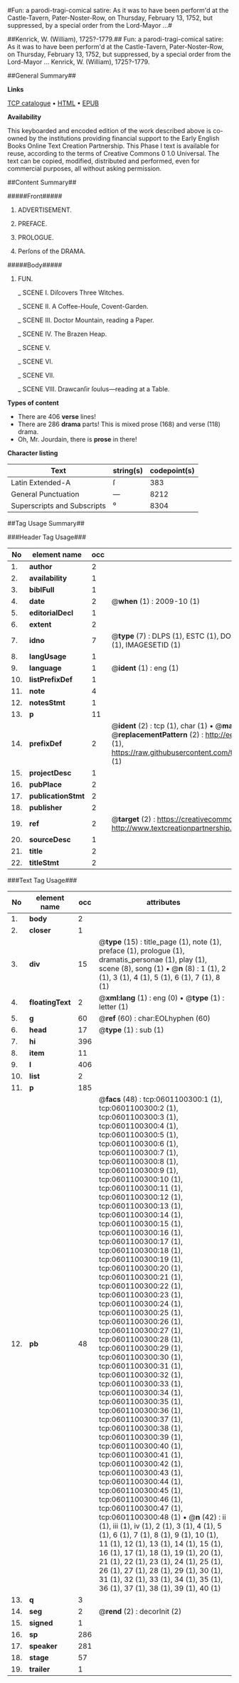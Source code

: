 #Fun: a parodi-tragi-comical satire: As it was to have been perform'd at the Castle-Tavern, Pater-Noster-Row, on Thursday, February 13, 1752, but suppressed, by a special order from the Lord-Mayor ...#

##Kenrick, W. (William), 1725?-1779.##
Fun: a parodi-tragi-comical satire: As it was to have been perform'd at the Castle-Tavern, Pater-Noster-Row, on Thursday, February 13, 1752, but suppressed, by a special order from the Lord-Mayor ...
Kenrick, W. (William), 1725?-1779.

##General Summary##

**Links**

[TCP catalogue](http://www.ota.ox.ac.uk/tcp/)  • 
[HTML](http://tei.it.ox.ac.uk/tcp/Texts-HTML/free/004/004806532.html)  • 
[EPUB](http://tei.it.ox.ac.uk/tcp/Texts-EPUB/free/004/004806532.epub)

**Availability**

This keyboarded and encoded edition of the
	       work described above is co-owned by the institutions
	       providing financial support to the Early English Books
	       Online Text Creation Partnership. This Phase I text is
	       available for reuse, according to the terms of Creative
	       Commons 0 1.0 Universal. The text can be copied,
	       modified, distributed and performed, even for
	       commercial purposes, all without asking permission.


##Content Summary##

#####Front#####

1. ADVERTISEMENT.

1. PREFACE.

1. PROLOGUE.

1. Perſons of the DRAMA.

#####Body#####

1. FUN.

    _ SCENE I. Diſcovers Three Witches.

    _ SCENE II. A Coffee-Houſe, Covent-Garden.

    _ SCENE III. Doctor Mountain, reading a Paper.

    _ SCENE IV. The Brazen Heap.

    _ SCENE V.

    _ SCENE VI.

    _ SCENE VII.

    _ SCENE VIII. Drawcanſir ſoulus—reading at a Table.

**Types of content**

  * There are 406 **verse** lines!
  * There are 286 **drama** parts! This is mixed prose (168) and verse (118) drama.
  * Oh, Mr. Jourdain, there is **prose** in there!

**Character listing**


|Text|string(s)|codepoint(s)|
|---|---|---|
|Latin Extended-A|ſ|383|
|General Punctuation|—|8212|
|Superscripts             and Subscripts|⁰|8304|

##Tag Usage Summary##

###Header Tag Usage###

|No|element name|occ|attributes|
|---|---|---|---|
|1.|__author__|2||
|2.|__availability__|1||
|3.|__biblFull__|1||
|4.|__date__|2| @__when__ (1) : 2009-10 (1)|
|5.|__editorialDecl__|1||
|6.|__extent__|2||
|7.|__idno__|7| @__type__ (7) : DLPS (1), ESTC (1), DOCNO (1), TCP (1), GALEDOCNO (1), CONTENTSET (1), IMAGESETID (1)|
|8.|__langUsage__|1||
|9.|__language__|1| @__ident__ (1) : eng (1)|
|10.|__listPrefixDef__|1||
|11.|__note__|4||
|12.|__notesStmt__|1||
|13.|__p__|11||
|14.|__prefixDef__|2| @__ident__ (2) : tcp (1), char (1)  •  @__matchPattern__ (2) : ([0-9\-]+):([0-9IVX]+) (1), (.+) (1)  •  @__replacementPattern__ (2) : http://eebo.chadwyck.com/downloadtiff?vid=$1&page=$2 (1), https://raw.githubusercontent.com/textcreationpartnership/Texts/master/tcpchars.xml#$1 (1)|
|15.|__projectDesc__|1||
|16.|__pubPlace__|2||
|17.|__publicationStmt__|2||
|18.|__publisher__|2||
|19.|__ref__|2| @__target__ (2) : https://creativecommons.org/publicdomain/zero/1.0/ (1), http://www.textcreationpartnership.org/docs/. (1)|
|20.|__sourceDesc__|1||
|21.|__title__|2||
|22.|__titleStmt__|2||


###Text Tag Usage###

|No|element name|occ|attributes|
|---|---|---|---|
|1.|__body__|2||
|2.|__closer__|1||
|3.|__div__|15| @__type__ (15) : title_page (1), note (1), preface (1), prologue (1), dramatis_personae (1), play (1), scene (8), song (1)  •  @__n__ (8) : 1 (1), 2 (1), 3 (1), 4 (1), 5 (1), 6 (1), 7 (1), 8 (1)|
|4.|__floatingText__|2| @__xml:lang__ (1) : eng (0)  •  @__type__ (1) : letter (1)|
|5.|__g__|60| @__ref__ (60) : char:EOLhyphen (60)|
|6.|__head__|17| @__type__ (1) : sub (1)|
|7.|__hi__|396||
|8.|__item__|11||
|9.|__l__|406||
|10.|__list__|2||
|11.|__p__|185||
|12.|__pb__|48| @__facs__ (48) : tcp:0601100300:1 (1), tcp:0601100300:2 (1), tcp:0601100300:3 (1), tcp:0601100300:4 (1), tcp:0601100300:5 (1), tcp:0601100300:6 (1), tcp:0601100300:7 (1), tcp:0601100300:8 (1), tcp:0601100300:9 (1), tcp:0601100300:10 (1), tcp:0601100300:11 (1), tcp:0601100300:12 (1), tcp:0601100300:13 (1), tcp:0601100300:14 (1), tcp:0601100300:15 (1), tcp:0601100300:16 (1), tcp:0601100300:17 (1), tcp:0601100300:18 (1), tcp:0601100300:19 (1), tcp:0601100300:20 (1), tcp:0601100300:21 (1), tcp:0601100300:22 (1), tcp:0601100300:23 (1), tcp:0601100300:24 (1), tcp:0601100300:25 (1), tcp:0601100300:26 (1), tcp:0601100300:27 (1), tcp:0601100300:28 (1), tcp:0601100300:29 (1), tcp:0601100300:30 (1), tcp:0601100300:31 (1), tcp:0601100300:32 (1), tcp:0601100300:33 (1), tcp:0601100300:34 (1), tcp:0601100300:35 (1), tcp:0601100300:36 (1), tcp:0601100300:37 (1), tcp:0601100300:38 (1), tcp:0601100300:39 (1), tcp:0601100300:40 (1), tcp:0601100300:41 (1), tcp:0601100300:42 (1), tcp:0601100300:43 (1), tcp:0601100300:44 (1), tcp:0601100300:45 (1), tcp:0601100300:46 (1), tcp:0601100300:47 (1), tcp:0601100300:48 (1)  •  @__n__ (42) : ii (1), iii (1), iv (1), 2 (1), 3 (1), 4 (1), 5 (1), 6 (1), 7 (1), 8 (1), 9 (1), 10 (1), 11 (1), 12 (1), 13 (1), 14 (1), 15 (1), 16 (1), 17 (1), 18 (1), 19 (1), 20 (1), 21 (1), 22 (1), 23 (1), 24 (1), 25 (1), 26 (1), 27 (1), 28 (1), 29 (1), 30 (1), 31 (1), 32 (1), 33 (1), 34 (1), 35 (1), 36 (1), 37 (1), 38 (1), 39 (1), 40 (1)|
|13.|__q__|3||
|14.|__seg__|2| @__rend__ (2) : decorInit (2)|
|15.|__signed__|1||
|16.|__sp__|286||
|17.|__speaker__|281||
|18.|__stage__|57||
|19.|__trailer__|1||
